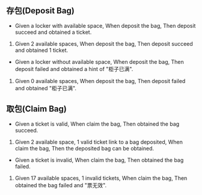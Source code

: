 ## 存包(Deposit Bag)
- Given a locker with available space, When deposit the bag, Then deposit succeed and obtained a ticket.

>
1. Given 2 available spaces, When deposit the bag, Then deposit succeed and obtained 1 ticket.

- Given a locker without available space, When deposit the bag, Then deposit failed and obtained a hint of "柜子已满".

>
1. Given 0 available spaces, When deposit the bag, Then deposit failed and obtained "柜子已满".

## 取包(Claim Bag)
- Given a ticket is valid, When claim the bag, Then obtained the bag succeed.

>
1. Given 2 available space, 1 valid ticket link to a bag deposited, When claim the bag, Then the deposited bag can be obtained.

- Given a ticket is invalid, When claim the bag, Then obtained the bag failed.

>
1. Given 17 available spaces, 1 invalid tickets, When claim the bag, Then obtained the bag failed and "票无效".
